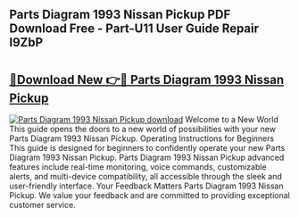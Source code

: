## Parts Diagram 1993 Nissan Pickup PDF Download Free - Part-U11 User Guide Repair l9ZbP

# <h2><a href="http://dfo8mu.blite.top/?on=Parts+Diagram+1993+Nissan+Pickup">🔗Download New 👉🔴 Parts Diagram 1993 Nissan Pickup</a></h2>

[![Parts Diagram 1993 Nissan Pickup download](https://i.imgur.com/lujVjoI.png)](http://dfo8mu.blite.top/?on=Parts+Diagram+1993+Nissan+Pickup)
Welcome to a New World This guide opens the doors to a new world of possibilities with your new Parts Diagram 1993 Nissan Pickup. Operating Instructions for Beginners This guide is designed for beginners to confidently operate your new Parts Diagram 1993 Nissan Pickup. Parts Diagram 1993 Nissan Pickup advanced features include real-time monitoring, voice commands, customizable alerts, and multi-device compatibility, all accessible through the sleek and user-friendly interface. Your Feedback Matters Parts Diagram 1993 Nissan Pickup. We value your feedback and are committed to providing exceptional customer service.
